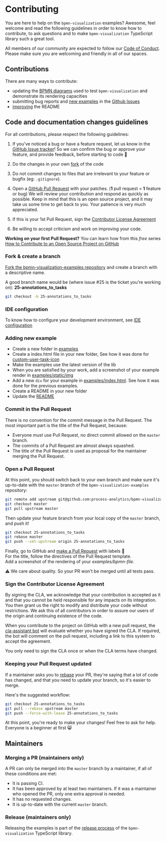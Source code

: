 # Contributing

You are here to help on the `bpmn-visualization` examples? Awesome, feel welcome and read the following guidelines in order to know how to contribute, to ask questions and to make `bpmn-visualization` TypeScript library such a great tool.

All members of our community are expected to follow our [Code of Conduct](https://github.com/process-analytics/.github/blob/main/CODE_OF_CONDUCT.md). Please make sure you are welcoming and friendly in all of our spaces.

## Contributions 

There are many ways to contribute:

- updating the [BPMN diagrams](./bpmn-files) used to test `bpmn-visualization` and demonstrate its rendering capacities
- submitting bug reports and [new examples](./examples) in the [Github Issues](https://github.com/process-analytics/bpmn-visualization-examples/issues/new)
- [improving](CONTRIBUTING.md#code-and-documentation-changes) the README

## Code and documentation changes guidelines

For all contributions, please respect the following guidelines:

1. If you've noticed a bug or have a feature request, let us know in the [GitHub Issue tracker](https://github.com/process-analytics/bpmn-visualization-examples/issues/new )! So we can confirm the bug or approve your feature, and provide feedback, before starting to code :slightly_smiling_face:

2. Do the changes in your own [fork](CONTRIBUTING.md#fork--create-a-branch) of the code

3. Do not commit changes to files that are irrelevant to your feature or bugfix (eg: `.gitignore`).

4. Open a [GitHub Pull Request](CONTRIBUTING.md#open-a-pull-request) with your patches. (**1** pull request = **1** feature or bug)
   We will review your contribution and respond as quickly as possible. Keep in mind that this is an open source project, and it may take us some time to get back to you. Your patience is very much appreciated.

5. If this is your 1st Pull Request, sign the [Contributor License Agreement](CONTRIBUTING.md#sign-the-contributor-license-agreement)

6. Be willing to accept criticism and work on improving your code. 

**Working on your first Pull Request?** You can learn how from this *free* series [How to Contribute to an Open Source Project on GitHub](https://app.egghead.io/playlists/how-to-contribute-to-an-open-source-project-on-github)    

### Fork & create a branch

[Fork the bpmn-visualization-examples repository](https://help.github.com/articles/fork-a-repo) and create a branch with a descriptive name. 

A good branch name would be (where issue #25 is the ticket you're working on): **25-annotations_to_tasks**

```sh
git checkout -b 25-annotations_to_tasks
```

### IDE configuration
To know how to configure your development environment, see [IDE configuration](https://github.com/process-analytics/bpmn-visualization-js/blob/master/docs/contributors/ide-configuration.md)

### Adding new example
- Create a new folder in [examples](examples)
- Create a index.html file in your new folder, See how it was done for [custom-user-task-icon](examples/custom-bpmn-theme/custom-user-task-icon/index.html)
- Make the examples use the latest version of the lib
- When you are satisfied by your work, add a screenshot of your example render in [examples/static/img](examples/static/img)
- Add a new `div` for your example in [examples/index.html](examples/index.html). See how it was done for the previous examples.
- Create a README in your new folder
- Update the [README](README.md#bpmn-visualization-extensibility-examples)

### Commit in the Pull Request
There is no convention for the commit message in the Pull Request.
The most important part is the title of the Pull Request, because:
- Everyone must use Pull Request, no direct commit allowed on the `master` branch.
- The commits of a Pull Request are almost always squashed.
- The title of the Pull Request is used as proposal for the maintainer merging the Pull Request.

### Open a Pull Request

At this point, you should switch back to your own branch and make sure it's up-to-date with the `master` branch of the `bpmn-visualization-examples` repository:

```sh
git remote add upstream git@github.com:process-analytics/bpmn-visualization-examples.git
git checkout master
git pull upstream master
```

Then update your feature branch from your local copy of the `master` branch, and push it!

```sh
git checkout 25-annotations_to_tasks
git rebase master
git push --set-upstream origin 25-annotations_to_tasks
```

Finally, go to GitHub and [make a Pull Request](https://help.github.com/articles/creating-a-pull-request) with labels 🙂  
For the title, follow the directives of the Pull Request template.  
Add a screenshot of the rendering of your _examples/bpmn-file_. 

⚠️ We care about quality. So your PR won't be merged until all tests pass.

### Sign the Contributor License Agreement

By signing the CLA, we acknowledge that your contribution is accepted as it and that you cannot be held responsible for
any impacts on its integration. You then grant us the right to modify and distribute your code without restrictions. We
ask this of all contributors in order to assure our users of the origin and continuing existence of the code.

When you contribute to the project on GitHub with a new pull request, the [cla-assistant bot](https://cla-assistant.io/)
will evaluate whether you have signed the CLA. If required, the bot will comment on the pull request, including a link
to this system to accept the agreement.

You only need to sign the CLA once or when the CLA terms have changed.

### Keeping your Pull Request updated

If a maintainer asks you to [rebase](http://git-scm.com/book/en/Git-Branching-Rebasing) your PR, they're saying that a lot of code has changed, and that you need to update your branch, so it's easier to merge.

Here's the suggested workflow:

```sh
git checkout 25-annotations_to_tasks
git pull --rebase upstream master
git push --force-with-lease 25-annotations_to_tasks
```

At this point, you're ready to make your changes! Feel free to ask for help. Everyone is a beginner at first :smile_cat:


## Maintainers

### Merging a PR (maintainers only)

A PR can only be merged into the `master` branch by a maintainer, if all of these conditions are met:

* It is passing CI.
* It has been approved by at least two maintainers. If it was a maintainer who opened the PR, only one extra approval is needed.
* It has no requested changes.
* It is up-to-date with the current `master` branch.

### Release (maintainers only)

Releasing the examples is part of the [release process](https://github.com/process-analytics/bpmn-visualization-js/blob/master/docs/contributors/maintainers.md#bpmn-visualization-examples-repository-update) of the `bpmn-visualization` TypeScript library.
